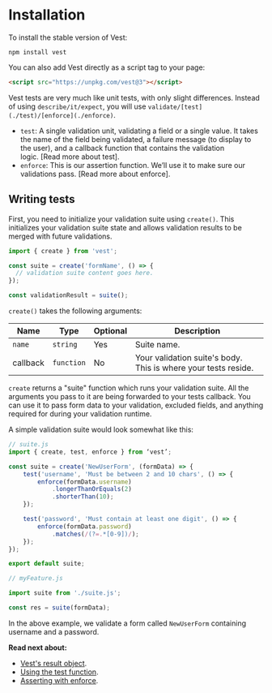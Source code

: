 # Installation

To install the stable version of Vest:

```
npm install vest
```

You can also add Vest directly as a script tag to your page:

```html
<script src="https://unpkg.com/vest@3"></script>
```

Vest tests are very much like unit tests, with only slight differences. Instead of using `describe/it/expect`, you will use `validate/[test](./test)/[enforce](./enforce)`.

- `test`: A single validation unit, validating a field or a single value. It takes the name of the field being validated, a failure message (to display to the user), and a callback function that contains the validation logic. [Read more about test].
- `enforce`: This is our assertion function. We’ll use it to make sure our validations pass. [Read more about enforce].

## Writing tests

First, you need to initialize your validation suite using `create()`. This initializes your validation suite state and allows validation results to be merged with future validations.

```js
import { create } from 'vest';

const suite = create('formName', () => {
  // validation suite content goes here.
});

const validationResult = suite();
```

`create()` takes the following arguments:

| Name     | Type       | Optional | Description                                                    |
| -------- | ---------- | -------- | -------------------------------------------------------------- |
| `name`   | `string`   | Yes      | Suite name.                                                    |
| callback | `function` | No       | Your validation suite's body. This is where your tests reside. |

`create` returns a "suite" function which runs your validation suite. All the arguments you pass to it are being forwarded to your tests callback. You can use it to pass form data to your validation, excluded fields, and anything required for during your validation runtime.

A simple validation suite would look somewhat like this:

```js
// suite.js
import { create, test, enforce } from ‘vest’;

const suite = create('NewUserForm', (formData) => {
    test('username', 'Must be between 2 and 10 chars', () => {
        enforce(formData.username)
            .longerThanOrEquals(2)
            .shorterThan(10);
    });

    test('password', 'Must contain at least one digit', () => {
        enforce(formData.password)
            .matches(/(?=.*[0-9])/);
    });
});

export default suite;
```

```js
// myFeature.js

import suite from './suite.js';

const res = suite(formData);
```

In the above example, we validate a form called `NewUserForm` containing username and a password.

**Read next about:**

- [Vest's result object](./result).
- [Using the test function](./test).
- [Asserting with enforce](./enforce).

